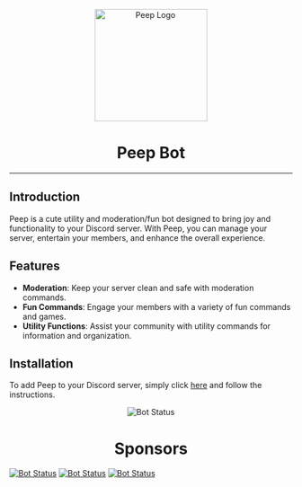 <p align="center">
  <img src="https://cdn.discordapp.com/attachments/1224472625364074506/1229575287964958730/peep_3.png?ex=66302e39&is=661db939&hm=cdc0da273e56cea0c45649da3afdb160f052a6004f11be05270d0e441f624d7f&" alt="Peep Logo" width="200">
</p>

<h1 align="center">Peep Bot</h1>

---

## Introduction

Peep is a cute utility and moderation/fun bot designed to bring joy and functionality to your Discord server. With Peep, you can manage your server, entertain your members, and enhance the overall experience.

## Features

- **Moderation**: Keep your server clean and safe with moderation commands.
- **Fun Commands**: Engage your members with a variety of fun commands and games.
- **Utility Functions**: Assist your community with utility commands for information and organization.

## Installation

To add Peep to your Discord server, simply click [here](https://discord.com/oauth2/authorize?client_id=1229569951723950130&permissions=8&scope=bot) and follow the instructions.

<p align="center">
  <img src="https://img.shields.io/badge/Status-Online-brightgreen" alt="Bot Status">
</p>

<h1 align="center">Sponsors</h1>

<p postion="center">
  <a href="https://discord.com/users/1215522544564703323"><img src="https://lanyard-profile-readme.vercel.app/api/1215522544564703323?bg=00000000&hideActivity=true" alt="Bot Status"></a>
  <a href="https://discord.com/users/958556067418230805"><img src="https://lanyard-profile-readme.vercel.app/api/958556067418230805?bg=00000000&hideActivity=true" alt="Bot Status"></a>
  <a href="https://discord.com/users/1137623908263141426"><img src="https://lanyard-profile-readme.vercel.app/api/1137623908263141426?bg=00000000&hideActivity=true" alt="Bot Status"></a>
</p>
